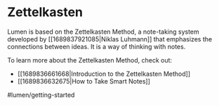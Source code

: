 # Zettelkasten

Lumen is based on the Zettelkasten Method, a note-taking system developed by [[1689837921085|Niklas Luhmann]] that emphasizes the connections between ideas. It is a way of thinking with notes.

To learn more about the Zettelkasten Method, check out:

- [[1689836661668|Introduction to the Zettelkasten Method]]
- [[1689836632675|How to Take Smart Notes]]

#lumen/getting-started
